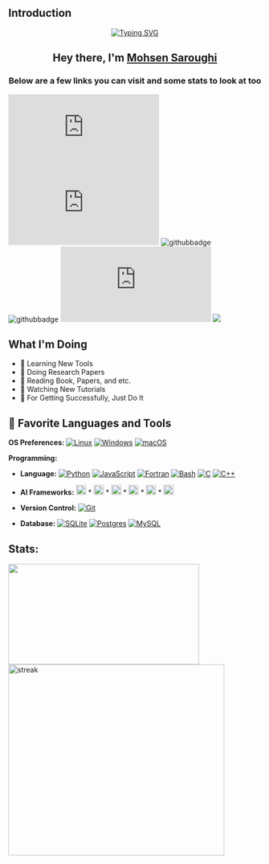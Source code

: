 ## Introduction
<p align="center">
	<a href="https://git.io/typing-svg"><img src="https://readme-typing-svg.demolab.com?font=Fira+Code&weight=600&size=22&duration=1000&pause=300&center=true&vCenter=true&multiline=true&width=650&height=75&lines=Developer+of+Python+Library+and+Scrappy+Bot;Over+7+Years+of+Coding+Experience" alt="Typing SVG" /></a>
</p>
<h2 align="center">Hey there, I'm <a href="https://github.com/MohsenSaroughi">Mohsen Saroughi</a></h2>
<h3 align="center">Below are a few links you can visit and some stats to look at too</h3>

![GitHub repo size](https://img.shields.io/github/repo-size/scottydocs/README-template.md)
![GitHub contributors](https://img.shields.io/github/contributors/scottydocs/README-template.md)
![githubbadge](https://img.shields.io/github/followers/MohsenSaroughi?style=social)
![githubbadge](https://img.shields.io/github/stars/MohsenSaroughi?style=social)
![GitHub forks](https://img.shields.io/github/forks/scottydocs/README-template.md?style=social)
![](https://komarev.com/ghpvc/?username=MohsenSaroughi&color=brightgreen&style=flat)


## What I'm Doing
- 🌱 Learning New Tools
- 🌱 Doing Research Papers
- 🌱 Reading Book, Papers, and etc.
- 🌱 Watching New Tutorials
- 🌱 For Getting Successfully, Just Do It


## :wrench: Favorite Languages and Tools
**OS Preferences:**
[![Linux](https://img.shields.io/badge/Linux-FCC624?logo=linux&logoColor=black)](https://www.linux.org/)
[![Windows](https://custom-icon-badges.demolab.com/badge/Windows-0078D6?logo=windows11&logoColor=white)](https://www.microsoft.com/en-us/windows?r=1)
[![macOS](https://img.shields.io/badge/macOS-000000?logo=apple&logoColor=F0F0F0)](#)

**Programming:**
- **Language:**
[![Python](https://img.shields.io/badge/Python-3776AB?logo=python&logoColor=fff)](https://www.python.org/)
[![JavaScript](https://img.shields.io/badge/JavaScript-F7DF1E?logo=javascript&logoColor=000)](https://developer.mozilla.org/en-US/docs/Web/JavaScript)
[![Fortran](https://img.shields.io/badge/Fortran-734F96?logo=fortran&logoColor=fff)](#)
[![Bash](https://img.shields.io/badge/Bash-4EAA25?logo=gnubash&logoColor=fff)](#)
[![C](https://img.shields.io/badge/C-00599C?logo=c&logoColor=white)](https://www.cprogramming.com/)
[![C++](https://img.shields.io/badge/C++-%2300599C.svg?logo=c%2B%2B&logoColor=white)](https://isocpp.org/)

- **AI Frameworks:** <a href="https://numpy.org/" target="_blank"><code><img height="20" src="https://upload.wikimedia.org/wikipedia/commons/1/1a/NumPy_logo.svg"></code></a> * <a href="https://pandas.pydata.org/" target="_blank"><code><img height="20" src="https://raw.githubusercontent.com/valohai/ml-logos/master/pandas.svg"></code></a> * <a href="https://scikit-learn.org/" target="_blank"><code><img height="20" src="https://upload.wikimedia.org/wikipedia/commons/0/05/Scikit_learn_logo_small.svg" alt="scikit_learn"></code></a> * <a href="https://www.tensorflow.org" target="_blank"><code><img height="20" src="https://www.vectorlogo.zone/logos/tensorflow/tensorflow-icon.svg" alt="tensorflow"></code></a> * <a href="https://keras.io/" target="_blank"><code><img height="20" src="https://raw.githubusercontent.com/valohai/ml-logos/master/keras.svg" alt="keras"></code></a> * <a href="https://pytorch.org/" target="_blank"><code><img height="20" src="https://raw.githubusercontent.com/pytorch/pytorch/master/docs/source/_static/img/pytorch-logo-dark.png"></code></a>


- **Version Control:**
[![Git](https://img.shields.io/badge/Git-F05032?logo=git&logoColor=fff)](#)

- **Database:**
[![SQLite](https://img.shields.io/badge/SQLite-%2307405e.svg?logo=sqlite&logoColor=white)](#)
[![Postgres](https://img.shields.io/badge/Postgres-%23316192.svg?logo=postgresql&logoColor=white)](#)
[![MySQL](https://img.shields.io/badge/MySQL-4479A1?logo=mysql&logoColor=fff)](#)

## Stats:
<p align="left"> <img width="380px" height="200px" src="https://github-readme-stats.vercel.app/api?username=Thinkright20&hide_border=true&show_icons=true&count_private=true&theme=gruvbox&bg_color=151515"> <a href="https://github.com/Thinkright20"> <img width="430px" height="380px" title="stats" alt="streak" src="https://github-readme-streak-stats.herokuapp.com/?user=Thinkright20&theme=dark&hide_border=true&stroke=f53b3b"/> </a> </p>
